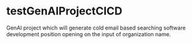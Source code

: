 # testGenAIProjectCICD
GenAI project which will generate cold email based searching software development position opening on the input of organization name.
